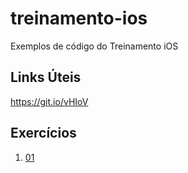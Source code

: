 # treinamento-ios
Exemplos de código do Treinamento iOS

## Links Úteis

https://git.io/vHIoV

## Exercícios

1. [01](https://gist.github.com/jnardon/035415b33f2c3f7404e69834a0dffe00)
